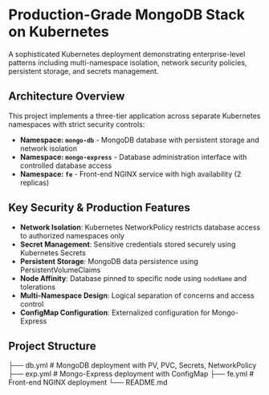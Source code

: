 # Production-Grade MongoDB Stack on Kubernetes

A sophisticated Kubernetes deployment demonstrating enterprise-level patterns including multi-namespace isolation, network security policies, persistent storage, and secrets management.

## Architecture Overview

This project implements a three-tier application across separate Kubernetes namespaces with strict security controls:

- **Namespace: `mongo-db`** - MongoDB database with persistent storage and network isolation
- **Namespace: `mongo-express`** - Database administration interface with controlled database access
- **Namespace: `fe`** - Front-end NGINX service with high availability (2 replicas)

## Key Security & Production Features

- **Network Isolation**: Kubernetes NetworkPolicy restricts database access to authorized namespaces only
- **Secret Management**: Sensitive credentials stored securely using Kubernetes Secrets
- **Persistent Storage**: MongoDB data persistence using PersistentVolumeClaims
- **Node Affinity**: Database pinned to specific node using `nodeName` and tolerations
- **Multi-Namespace Design**: Logical separation of concerns and access control
- **ConfigMap Configuration**: Externalized configuration for Mongo-Express

## Project Structure
├── db.yml # MongoDB deployment with PV, PVC, Secrets, NetworkPolicy
├── exp.yml # Mongo-Express deployment with ConfigMap
├── fe.yml # Front-end NGINX deployment
└── README.md


